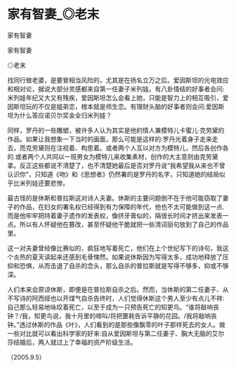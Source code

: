 # 家有智妻_◎老末

家有智妻

家有智妻

◎老末

找同行做老婆，是要冒相当风险的，尤其是在扬名立万之后。爱因斯坦的光电效应和相对论，据说大部分灵感都来自第一任妻子米列娃。有八卦情结的好事者会问:米列娃年纪又大又有残疾，爱因斯坦怎么会看上她，只能是智力上的相互吸引，爱因斯坦玩的不仅是姐弟恋，根本就是师生恋。有理财头脑的好事者则会问:爱因斯坦为什么答应诺贝尔奖金全归米列娃？

同样，罗丹的一些雕塑，被许多人认为其实是他的情人兼模特儿卡蜜儿·克劳黛的作品。如果让我想象一下当时的画面，那么可能是这样的:罗丹光着身子走来走去，而克劳黛则在注视着、构思着。或者两个人互以对方为模特儿，然后各创作各的.或者两个人共同以一班男女为模特儿来收集素材，创作的大主意则由克劳黛拿。反正这些都说不清楚了，也不清楚她最后是否对罗丹说“我希望我从来也不曾认识你”，只知道《吻》和《思想者》仍然署的是罗丹的名字，只知道她的结局似乎比米列娃还要悲惨。

最古怪的是休斯和普拉斯这对诗人夫妻。休斯的主要问题倒不在于他可能窃取了妻子的作品，在妇女的署名权已经得到有力保障的年代，他也不太可能做到这一点.而是他牢牢把持着妻子遗作的发表权，像挤牙膏似的，隔很长时间才挤出来发表一点。所以有人怀疑他在篡改，甚至怀疑他干脆就把一些清词丽句放到了自己的作品里。

这一对夫妻曾经像比赛似的，疯狂地写着死亡，他们在上个世纪写下的诗句，我这个炎热的夏天读起来还感到毛骨悚然。如果说休斯因为写得太多，成功地释放了压抑和恐惧，从而击退了自杀的念头，那么自杀的普拉斯就是写得不够多，抑或不够深。

人们本来会原谅休斯，即便是在普拉斯自杀之后。然而，当休斯的第二任妻子、从不写诗的阿西娅也以开煤气自杀告终时，人们觉得休斯这个男人至少有点儿不祥:自己那么轻易地咏叹着死亡，以至于成为一只预告死亡的知更鸟。“谁将敲响丧钟？/我，知更鸟说，我十月里的啼叫/将把噩耗告诉平静的花园。/我将敲响丧钟。”透过休斯的作品《叶》，人们看到的是那些像飘零的叶子那样死去的女人。做一些对比就可以看出科学家的好来:自从爱因斯坦与第二任妻子、胸大无脑的艾尔莎结婚后，两人就过上了幸福的资产阶级生活。

（2005.9.5）